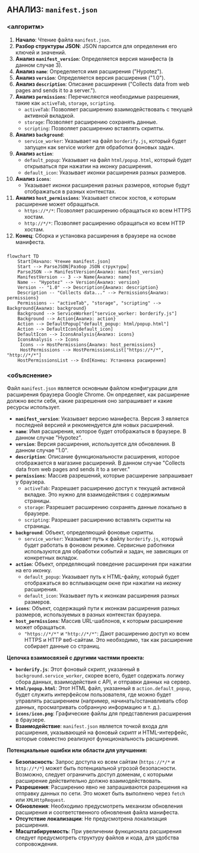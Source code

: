 ## АНАЛИЗ: `manifest.json`

### <алгоритм>
1.  **Начало**: Чтение файла `manifest.json`.
2.  **Разбор структуры JSON**: JSON парсится для определения его ключей и значений.
3.  **Анализ `manifest_version`**: Определяется версия манифеста (в данном случае 3).
4.  **Анализ `name`**: Определяется имя расширения ("Hypotez").
5.  **Анализ `version`**: Определяется версия расширения ("1.0").
6.  **Анализ `description`**: Описание расширения ("Collects data from web pages and sends it to a server.").
7.  **Анализ `permissions`**: Перечисляются необходимые разрешения, такие как `activeTab`, `storage`, `scripting`.
    *   `activeTab`: Позволяет расширению взаимодействовать с текущей активной вкладкой.
    *   `storage`: Позволяет расширению сохранять данные.
    *   `scripting`: Позволяет расширению вставлять скрипты.
8.  **Анализ `background`**:
    *   `service_worker`: Указывает на файл `borderify.js`, который будет запущен как service worker для обработки фоновых задач.
9.  **Анализ `action`**:
    *   `default_popup`: Указывает на файл `html/popup.html`, который будет открываться при нажатии на иконку расширения.
    *   `default_icon`: Указывает иконки расширения разных размеров.
10. **Анализ `icons`**:
     *   Указывает иконки расширения разных размеров, которые будут отображаться в разных контекстах.
11. **Анализ `host_permissions`**: Указывает список хостов, к которым расширение может обращаться.
     *   `https://*/*`: Позволяет расширению обращаться ко всем HTTPS хостам.
     *   `http://*/*`: Позволяет расширению обращаться ко всем HTTP хостам.
12. **Конец**: Сборка и установка расширения в браузере на основе манифеста.

### <mermaid>
```mermaid
flowchart TD
    Start[Начало: Чтение manifest.json]
    Start --> ParseJSON[Разбор JSON структуры]
    ParseJSON --> ManifestVersion{Анализ: manifest_version}
    ManifestVersion -- 3 --> Name{Анализ: name}
    Name -- "Hypotez" --> Version{Анализ: version}
    Version -- "1.0" --> Description{Анализ: description}
    Description -- "Collects data..." --> Permissions{Анализ: permissions}
    Permissions -- "activeTab", "storage", "scripting" --> Background{Анализ: background}
    Background --> ServiceWorker["service_worker: borderify.js"]
    Background --> Action{Анализ: action}
    Action --> DefaultPopup["default_popup: html/popup.html"]
    Action --> DefaultIcon[default_icon]
    DefaultIcon --> IconsAnalysis{Анализ: icons}
    IconsAnalysis --> Icons
     Icons --> HostPermissions{Анализ: host_permissions}
     HostPermissions --> HostPermissionsList["https://*/*", "http://*/*"]
    HostPermissionsList --> End[Конец: Установка расширения]
```
### <объяснение>
Файл `manifest.json` является основным файлом конфигурации для расширения браузера Google Chrome. Он определяет, как расширение должно вести себя, какие разрешения оно запрашивает и какие ресурсы использует.

- **`manifest_version`**: Указывает версию манифеста. Версия 3 является последней версией и рекомендуется для новых расширений.
- **`name`**: Имя расширения, которое будет отображаться в браузере. В данном случае "Hypotez".
- **`version`**: Версия расширения, используется для обновления. В данном случае "1.0".
- **`description`**: Описание функциональности расширения, которое отображается в магазине расширений. В данном случае "Collects data from web pages and sends it to a server."
- **`permissions`**: Массив разрешений, которые расширение запрашивает у браузера.
  - `activeTab`: Разрешает расширению доступ к текущей активной вкладке. Это нужно для взаимодействия с содержимым страницы.
  - `storage`: Разрешает расширению сохранять данные локально в браузере.
  - `scripting`: Разрешает расширению вставлять скрипты на страницы.
- **`background`**: Объект, определяющий фоновые скрипты.
  - `service_worker`: Указывает путь к файлу `borderify.js`, который будет работать в фоновом режиме. Сервисные работники используются для обработки событий и задач, не зависящих от конкретных вкладок.
- **`action`**: Объект, определяющий поведение расширения при нажатии на его иконку.
  - `default_popup`: Указывает путь к HTML-файлу, который будет отображаться во всплывающем окне при нажатии на иконку расширения.
  - `default_icon`: Указывает путь к иконкам расширения разных размеров.
- **`icons`**: Объект, содержащий пути к иконкам расширения разных размеров, используемых в разных контекстах браузера.
- **`host_permissions`**: Массив URL-шаблонов, к которым расширение может обращаться.
  -  `"https://*/*"` и `"http://*/*"`: Дают расширению доступ ко всем HTTPS и HTTP веб-сайтам. Это необходимо, так как расширение собирает данные со страниц.

**Цепочка взаимосвязей с другими частями проекта:**

-   **`borderify.js`**: Этот фоновый скрипт, указанный в `background.service_worker`, скорее всего, будет содержать логику сбора данных, взаимодействия с API, и отправки данных на сервер.
-   **`html/popup.html`**:  Этот HTML файл, указанный в `action.default_popup`, будет служить интерфейсом пользователя, где можно будет управлять расширением (например, начинать/останавливать сбор данных, просматривать собранную информацию и т. д.).
-   **`icons/icon.png`**: Графические файлы для представления расширения в браузере.
-   **Взаимодействие**: `manifest.json` является точкой входа для расширения, указывающей на фоновый скрипт и HTML-интерфейс, которые совместно реализуют функциональность расширения.

**Потенциальные ошибки или области для улучшения:**

-   **Безопасность**: Запрос доступа ко всем сайтам (`https://*/*` и `http://*/*`) может быть потенциальной угрозой безопасности. Возможно, следует ограничить доступ доменам, с которыми расширение действительно должно взаимодействовать.
-  **Разрешения**:  Расширению явно не запрашиваются разрешения на отправку данных по сети. Это может быть выполнено через `fetch` или `XMLHttpRequest`.
-   **Обновления**:  Необходимо предусмотреть механизм обновления расширения и соответственного обновления файла манифеста.
- **Отсутствие локализации**:  Не предусмотрена локализация расширения.
- **Масштабируемость**:  При увеличении функционала расширения следует предусмотреть структуру файлов и кода, для удобства сопровождения.